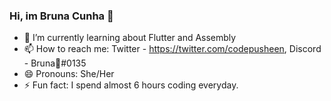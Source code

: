 ### Hi, im Bruna Cunha 👋

- 🌱 I’m currently learning about Flutter and Assembly
- 📫 How to reach me: Twitter - https://twitter.com/codepusheen, Discord - Bruna🐼#0135
- 😄 Pronouns: She/Her
- ⚡ Fun fact: I spend almost 6 hours coding everyday.
